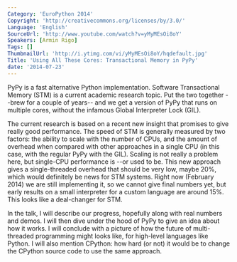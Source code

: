 ```yaml
---
Category: 'EuroPython 2014'
Copyright: 'http://creativecommons.org/licenses/by/3.0/'
Language: 'English'
SourceUrl: 'http://www.youtube.com/watch?v=yMyMEsOi8oY'
Speakers: [Armin Rigo]
Tags: []
ThumbnailUrl: 'http://i.ytimg.com/vi/yMyMEsOi8oY/hqdefault.jpg'
Title: 'Using All These Cores: Transactional Memory in PyPy'
date: '2014-07-23'
---
```

PyPy is a fast alternative Python implementation.  Software Transactional Memory (STM) is a current academic research topic.  Put the two together --brew for a couple of years-- and we get a version of PyPy that runs on multiple cores, without the infamous Global Interpreter Lock (GIL).

The current research is based on a recent new insight that promises to give really good performance.  The speed of STM is generally measured by two factors: the ability to scale with the number of CPUs, and the amount of overhead when compared with other approaches in a single CPU (in this case, with the regular PyPy with the GIL).  Scaling is not really a problem here, but single-CPU performance is --or used to be. This new approach gives a single-threaded overhead that should be very low, maybe 20%, which would definitely be news for STM systems.  Right now (February 2014) we are still implementing it, so we cannot give final numbers yet, but early results on a small interpreter for a custom language are around 15%.  This looks like a deal-changer for STM.

In the talk, I will describe our progress, hopefully along with real numbers and demos.  I will then dive under the hood of PyPy to give an idea about how it works.  I will conclude with a picture of how the future of multi-threaded programming might looks like, for high-level languages like Python.  I will also mention CPython: how hard (or not) it would be to change the CPython source code to use the same approach.
